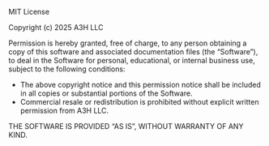 MIT License

Copyright (c) 2025 A3H LLC

Permission is hereby granted, free of charge, to any person obtaining a copy
of this software and associated documentation files (the “Software”), to deal
in the Software for personal, educational, or internal business use, subject to
the following conditions:

- The above copyright notice and this permission notice shall be included in all
  copies or substantial portions of the Software.
- Commercial resale or redistribution is prohibited without explicit written
  permission from A3H LLC.

THE SOFTWARE IS PROVIDED “AS IS”, WITHOUT WARRANTY OF ANY KIND.
